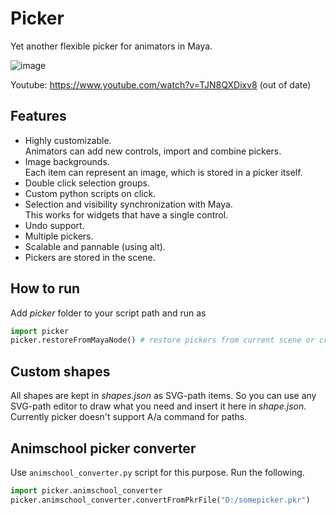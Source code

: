 # Picker
Yet another flexible picker for animators in Maya.<br>

![image](https://user-images.githubusercontent.com/9614751/226429549-0582ae4a-92db-4aa0-a97c-8719848fdd07.png)

Youtube: https://www.youtube.com/watch?v=TJN8QXDixv8 (out of date)

## Features
* Highly customizable.<br>
  Animators can add new controls, import and combine pickers.
* Image backgrounds. <br>
  Each item can represent an image, which is stored in a picker itself.
* Double click selection groups.
* Custom python scripts on click.
* Selection and visibility synchronization with Maya.<br>
  This works for widgets that have a single control.
* Undo support.
* Multiple pickers.
* Scalable and pannable (using alt).
* Pickers are stored in the scene.  

## How to run
Add *picker* folder to your script path and run as
```python
import picker
picker.restoreFromMayaNode() # restore pickers from current scene or create a new one
```

## Custom shapes
All shapes are kept in *shapes.json* as SVG-path items. So you can use any SVG-path editor to draw what you need and insert it here in *shape.json*.
Currently picker doesn't support A/a command for paths.

## Animschool picker converter
Use `animschool_converter.py` script for this purpose.
Run the following.
```python
import picker.animschool_converter
picker.animschool_converter.convertFromPkrFile("D:/somepicker.pkr")
```
